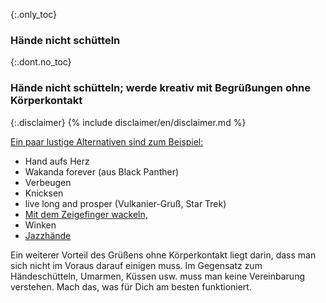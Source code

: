 {:.only_toc}
### Hände nicht schütteln

{:.dont.no_toc}
### Hände nicht schütteln; werde kreativ mit Begrüßungen ohne Körperkontakt

{:.disclaimer}
{% include disclaimer/en/disclaimer.md %}


[Ein paar lustige Alternativen sind zum Beispiel:](https://twitter.com/figgyjam/status/1234659499169857536)

- Hand aufs Herz
- Wakanda forever (aus Black Panther)
- Verbeugen
- Knicksen
- live long and prosper (Vulkanier-Gruß, Star Trek)
- [Mit dem Zeigefinger wackeln,](https://www.facebook.com/rashiphop/videos/224963291966743/UzpfSTU1ODc3NTY4NToxMDE1NzE2NTYzODMyNTY4Ng/?q=coronavirus&epa=FILTERS&filters=eyJycF9hdXRob3IiOiJ7XCJuYW1lXCI6XCJhdXRob3JfZnJpZW5kc19mZWVkXCIsXCJhcmdzXCI6XCJcIn0ifQ%3D%3D)
- Winken
- [Jazzhände](https://www.thebroadwaybeat.com/post/cdc-urges-citizens-to-avoid-spreading-coronavirus-by-greeting-exclusively-with-jazz-hands)

Ein weiterer Vorteil des Grüßens ohne Körperkontakt liegt darin, dass man sich nicht im Voraus darauf einigen muss. Im Gegensatz zum Händeschütteln, Umarmen, Küssen usw. muss man keine Vereinbarung verstehen. Mach das, was für Dich am besten funktioniert.

